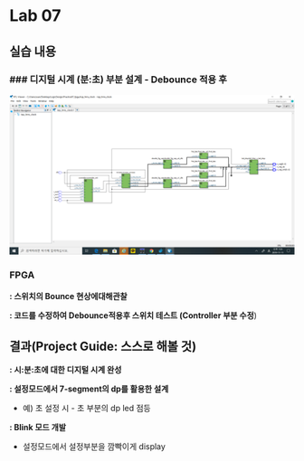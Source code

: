 # Lab 07
## 실습 내용
### **### **디지털 시계 (분:초) 부분 설계 - Debounce 적용 후****


![](https://github.com/kse8974/LogicDesign/blob/master/07/figs/circuit%20.jpg)



### FPGA 

**:  스위치의 Bounce 현상에대해관찰**

**: 코드를 수정하여 Debounce적용후 스위치 테스트 (Controller 부분 수정**)




## 결과(Project Guide: 스스로 해볼 것)

**:  시:분:초에 대한 디지털 시계 완성**

**:  설정모드에서 7-segment의 dp를 활용한 설계**
* 예) 초 설정 시 - 초 부분의 dp led 점등

**:  Blink 모드 개발**
* 설정모드에서 설정부분을 깜빡이게 display



<!--stackedit_data:
eyJoaXN0b3J5IjpbMTg0NDA2NDkzXX0=
-->
